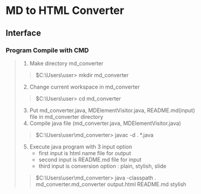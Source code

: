 MD to HTML Converter
====================
Interface
---------
### Program Compile with **CMD**
> 1. Make directory md_converter
>> $C:\Users\user> mkdir md_converter
> 2. Change current workspace in md_converter
>> $C:\Users\user> cd md_converter
> 3. Put md_converter.java, MDElementVisitor.java, README.md(input) file in md_converter directory
> 4. Compile java file (md_converter.java, MDElementVisitor.java)
>> $C:\Users\user\md_converter> javac -d . *.java
> 5. Execute java program with 3 input option
>    - first input is html name file for output
>    - second input is README.md file for input
>    - third input is conversion option : plain, stylish, slide
>> $C:\Users\user\md_converter> java -classpath . md_converter.md_converter output.html README.md stylish

